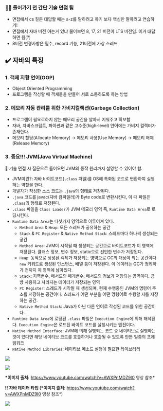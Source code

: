 ### 💅🏻 들어가기 전 간단 기술 면접 팁

- 면접에서 cs 질문 대답할 때는 a-z를 말하려고 하기 보다 핵심만 말하려고 연습하기!
- 면접에서 자바 버전 아는거 있냐 물어보면 8, 17, 21 버전이 LTS 버전임. 이거 대답하면 됨(?)
- 8버전 변경사항은 필수, record 기능, 21버전에 가상 스레드

## ✔️ 자바의 특징

### 1. 객체 지향 언어(OOP)

- Object Oriented Programming
- 프로그램을 작성할 때 객체들을 만들어 서로 소통하도록 하는 방법

### 2. 메모리 자동 관리를 위한 가비지컬랙션(Garbage Collection)

- 프로그램이 필요로하지 않는 메모리 공간을 알아서 지워주고 확보함
- 자바, 자바스크립트, 파이썬과 같은 고수준(high-level) 언어에는 가비지 컬랙터가 존재한다.
- 메모리 할당(Allocate Memory) → 메모리 사용(Use Memory) → 메모리 해제(Release Memory)

### 3. 중요!!! JVM(Java Virtual Machine)

<aside>
🌟 기술 면접 시 질문으로 들어오면 JVM의 동작 원리까지 설명할 수 있어야 함.

</aside>

- JVM이란?: 자바 바이트코드(`.class` 파일)를 OS에 특화된 코드로 변환하여 실행하는 역할을 한다.
- 개발자가 작성한 소스 코드는 `.java`의 형태로 저장된다.
- `.java` 코드를 javac(자바 컴파일러)가 Byte code로 변환시킨다, 이 때 파일은 `.class`의 형태로 저장된다.
- `.class` 파일을 `Class Loader`가 JVM 메모리 영역 즉, `Runtime Data Area`로 로딩시킨다.
- `Runtime Data Area`는 다섯가지 영역으로 이루어져 있다.
  - `Method Area` & `Heap`: 모든 스레드가 공유하는 공간
  - `Stack` & `PC Register` & `Native Method Stack`: 스레드마다 하나씩 생성되는 공간
  - `Method Area`: JVM이 시작될 때 생성되는 공간으로 바이트코드가 이 영역에 저장된다. 클래스 정보, 변수 정보, static으로 선언한 변수가 저장된다.
  - `Heap`: 동적으로 생성된 객체가 저장되는 영역으로 GC의 대상이 되는 공간이다. `new` 키워드로 생성된 인스턴스, 배열 등이 저장된다. 이 데이터는 GC가 정리하기 전까지 이 영역에 남아있다.
  - `Stack`: 지역변수, 메서드의 매개변수, 메서드의 정보가 저장되는 영역이다. 금방 사용하고 사라지는 데이터가 저장되는 영역
  - `PC Register`: 스레드가 시작될 때 생성되며, 현재 수행중인 JVM의 명령어 주소를 저장하는 공간이다. 스레드가 어떤 부분을 어떤 명령어로 수행할 지를 저장하는 공간.
  - `Native Method Stack`: Java가 아닌 다른 언어로 작성된 코드를 위한 공간이다.
- `Runtime Data Area`에 로딩된 `.class` 파일은 `Execution Engine`에 의해 해석된다. `Execution Engine`은 로드된 바이트 코드를 실행시키는 엔진이다.
- `Native Method Interface`: JVM에 의해 실행되는 코드 중 네이티브로 실행하는 것이 있다면 해당 네이티브 코드를 호출하거나 호출될 수 있도록 만든 일종의 프레임워크
- `Native Method Libraries`: 네이티브 메소드 실행에 필요한 라이브러리

![](https://velog.velcdn.com/images/elma98/post/22481198-d26a-418d-adeb-131677badc20/image.png)

![](https://velog.velcdn.com/images/elma98/post/e3afa78f-d038-41de-82c1-7c3596518db2/image.png)

**\*이미지 출처:** https://www.youtube.com/watch?v=AWXPnMDZ9I0 영상 참조\*

**‼️ 자바 데이터 타입 (\*이미지 출처:** https://www.youtube.com/watch?v=AWXPnMDZ9I0 영상 참조\*)

![](https://velog.velcdn.com/images/elma98/post/e0fef7ad-b28f-4bd5-8657-93a998a707c2/image.png)
